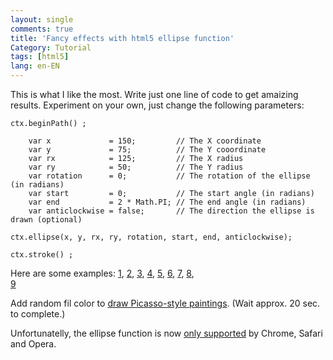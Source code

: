 ```yaml
---
layout: single
comments: true
title: 'Fancy effects with html5 ellipse function'
Category: Tutorial
tags: [html5]
lang: en-EN
---
```


This is what I like the most. Write just one line of code to get amaizing results. Experiment on your own, just change the following parameters:

```html5
ctx.beginPath() ;

    var x             = 150;         // The X coordinate
    var y             = 75;          // The Y cooordinate
    var rx            = 125;         // The X radius
    var ry            = 50;          // The Y radius
    var rotation      = 0;           // The rotation of the ellipse (in radians)
    var start         = 0;           // The start angle (in radians)
    var end           = 2 * Math.PI; // The end angle (in radians)
    var anticlockwise = false;       // The direction the ellipse is drawn (optional)
    
ctx.ellipse(x, y, rx, ry, rotation, start, end, anticlockwise);

ctx.stroke() ;
```

Here are some examples: 
[1](https://solipsyzm.pl/demo/index.html), 
[2](https://solipsyzm.pl/demo/index2.html), 
[3](https://solipsyzm.pl/demo/index3.html), 
[4](https://solipsyzm.pl/demo/index4.html), 
[5](https://solipsyzm.pl/demo/index5.html), 
[6](https://solipsyzm.pl/demo/index6.html), 
[7](https://solipsyzm.pl/demo/index7.html), 
[8](https://solipsyzm.pl/demo/index8.html),  
[9](https://solipsyzm.pl/demo/index9.html)

Add random fil color to [draw Picasso-style paintings](https://solipsyzm.pl/demo/index10.html). (Wait approx. 20 sec. to complete.)

Unfortunatelly, the ellipse function is now [only supported](http://caniuse.com/#search=ellipse) by Chrome, Safari and Opera. 
